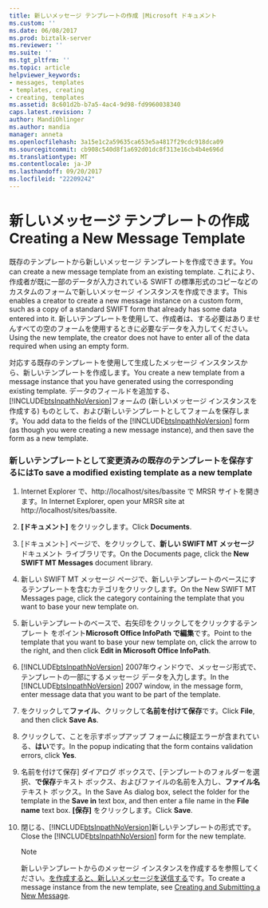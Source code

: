 ```yaml
---
title: 新しいメッセージ テンプレートの作成 |Microsoft ドキュメント
ms.custom: ''
ms.date: 06/08/2017
ms.prod: biztalk-server
ms.reviewer: ''
ms.suite: ''
ms.tgt_pltfrm: ''
ms.topic: article
helpviewer_keywords:
- messages, templates
- templates, creating
- creating, templates
ms.assetid: 8c601d2b-b7a5-4ac4-9d98-fd9960038340
caps.latest.revision: 7
author: MandiOhlinger
ms.author: mandia
manager: anneta
ms.openlocfilehash: 3a15e1c2a59635ca653e5a4817f29cdc918dca09
ms.sourcegitcommit: cb908c540d8f1a692d01dc8f313e16cb4b4e696d
ms.translationtype: MT
ms.contentlocale: ja-JP
ms.lasthandoff: 09/20/2017
ms.locfileid: "22209242"
---
```

# <a name="creating-a-new-message-template"></a><span data-ttu-id="a1934-102">新しいメッセージ テンプレートの作成</span><span class="sxs-lookup"><span data-stu-id="a1934-102">Creating a New Message Template</span></span>
<span data-ttu-id="a1934-103">既存のテンプレートから新しいメッセージ テンプレートを作成できます。</span><span class="sxs-lookup"><span data-stu-id="a1934-103">You can create a new message template from an existing template.</span></span> <span data-ttu-id="a1934-104">これにより、作成者が既に一部のデータが入力されている SWIFT の標準形式のコピーなどのカスタムのフォームで新しいメッセージ インスタンスを作成できます。</span><span class="sxs-lookup"><span data-stu-id="a1934-104">This enables a creator to create a new message instance on a custom form, such as a copy of a standard SWIFT form that already has some data entered into it.</span></span> <span data-ttu-id="a1934-105">新しいテンプレートを使用して、作成者は、する必要はありませんすべての空のフォームを使用するときに必要なデータを入力してください。</span><span class="sxs-lookup"><span data-stu-id="a1934-105">Using the new template, the creator does not have to enter all of the data required when using an empty form.</span></span>  
  
 <span data-ttu-id="a1934-106">対応する既存のテンプレートを使用して生成したメッセージ インスタンスから、新しいテンプレートを作成します。</span><span class="sxs-lookup"><span data-stu-id="a1934-106">You create a new template from a message instance that you have generated using the corresponding existing template.</span></span> <span data-ttu-id="a1934-107">データのフィールドを追加する、[!INCLUDE[btsInpathNoVersion](../../includes/btsinpathnoversion-md.md)]フォームの (新しいメッセージ インスタンスを作成する) ものとして、および新しいテンプレートとしてフォームを保存します。</span><span class="sxs-lookup"><span data-stu-id="a1934-107">You add data to the fields of the [!INCLUDE[btsInpathNoVersion](../../includes/btsinpathnoversion-md.md)] form (as though you were creating a new message instance), and then save the form as a new template.</span></span>  
  
### <a name="to-save-a-modified-existing-template-as-a-new-template"></a><span data-ttu-id="a1934-108">新しいテンプレートとして変更済みの既存のテンプレートを保存するには</span><span class="sxs-lookup"><span data-stu-id="a1934-108">To save a modified existing template as a new template</span></span>  
  
1.  <span data-ttu-id="a1934-109">Internet Explorer で、http://localhost/sites/bassite で MRSR サイトを開きます。</span><span class="sxs-lookup"><span data-stu-id="a1934-109">In Internet Explorer, open your MRSR site at http://localhost/sites/bassite.</span></span>  
  
2.  <span data-ttu-id="a1934-110">**[ドキュメント]** をクリックします。</span><span class="sxs-lookup"><span data-stu-id="a1934-110">Click **Documents**.</span></span>  
  
3.  <span data-ttu-id="a1934-111">[ドキュメント] ページで、をクリックして、**新しい SWIFT MT メッセージ**ドキュメント ライブラリです。</span><span class="sxs-lookup"><span data-stu-id="a1934-111">On the Documents page, click the **New SWIFT MT Messages** document library.</span></span>  
  
4.  <span data-ttu-id="a1934-112">新しい SWIFT MT メッセージ ページで、新しいテンプレートのベースにするテンプレートを含むカテゴリをクリックします。</span><span class="sxs-lookup"><span data-stu-id="a1934-112">On the New SWIFT MT Messages page, click the category containing the template that you want to base your new template on.</span></span>  
  
5.  <span data-ttu-id="a1934-113">新しいテンプレートのベースで、右矢印をクリックしてをクリックするテンプレート をポイント**Microsoft Office InfoPath で編集**です。</span><span class="sxs-lookup"><span data-stu-id="a1934-113">Point to the template that you want to base your new template on, click the arrow to the right, and then click **Edit in Microsoft Office InfoPath**.</span></span>  
  
6.  <span data-ttu-id="a1934-114">[!INCLUDE[btsInpathNoVersion](../../includes/btsinpathnoversion-md.md)] 2007年ウィンドウで、メッセージ形式で、テンプレートの一部にするメッセージ データを入力します。</span><span class="sxs-lookup"><span data-stu-id="a1934-114">In the [!INCLUDE[btsInpathNoVersion](../../includes/btsinpathnoversion-md.md)] 2007 window, in the message form, enter message data that you want to be part of the template.</span></span>  
  
7.  <span data-ttu-id="a1934-115">をクリックして**ファイル**、クリックして**名前を付けて保存**です。</span><span class="sxs-lookup"><span data-stu-id="a1934-115">Click **File**, and then click **Save As**.</span></span>  
  
8.  <span data-ttu-id="a1934-116">クリックして、ことを示すポップアップ フォームに検証エラーが含まれている、**はい**です。</span><span class="sxs-lookup"><span data-stu-id="a1934-116">In the popup indicating that the form contains validation errors, click **Yes**.</span></span>  
  
9. <span data-ttu-id="a1934-117">名前を付けて保存] ダイアログ ボックスで、[テンプレートのフォルダーを選択、**で保存**テキスト ボックス、およびファイルの名前を入力し、**ファイル名**テキスト ボックス。</span><span class="sxs-lookup"><span data-stu-id="a1934-117">In the Save As dialog box, select the folder for the template in the **Save in** text box, and then enter a file name in the **File name** text box.</span></span> <span data-ttu-id="a1934-118">**[保存]** をクリックします。</span><span class="sxs-lookup"><span data-stu-id="a1934-118">Click **Save**.</span></span>  
  
10. <span data-ttu-id="a1934-119">閉じる、[!INCLUDE[btsInpathNoVersion](../../includes/btsinpathnoversion-md.md)]新しいテンプレートの形式です。</span><span class="sxs-lookup"><span data-stu-id="a1934-119">Close the [!INCLUDE[btsInpathNoVersion](../../includes/btsinpathnoversion-md.md)] form for the new template.</span></span>  
  
    > [!NOTE]
    >  <span data-ttu-id="a1934-120">新しいテンプレートからのメッセージ インスタンスを作成するを参照してください。[を作成すると、新しいメッセージを送信する](../../adapters-and-accelerators/accelerator-swift/creating-and-submitting-a-new-message.md)です。</span><span class="sxs-lookup"><span data-stu-id="a1934-120">To create a message instance from the new template, see [Creating and Submitting a New Message](../../adapters-and-accelerators/accelerator-swift/creating-and-submitting-a-new-message.md).</span></span>